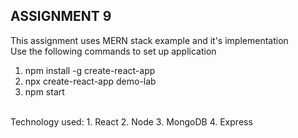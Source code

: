 ## ASSIGNMENT 9

This assignment uses MERN stack example and it's implementation
<br>
Use the following commands to set up application
1) npm install -g create-react-app
2) npx create-react-app demo-lab
3) npm start

<br>
Technology used:
1. React
2. Node
3. MongoDB
4. Express
